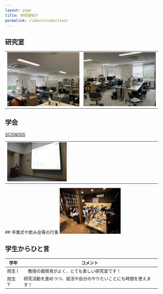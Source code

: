 ```yaml
---
layout: page
title: 研究室紹介
permalink: /labointroduction/
---
```

## 研究室
<table>
    <tr>
        <td><img src="/public/img/lab1.jpg" alt=""></td>
        <td><img src="/public/img/lab2.jpg" alt=""></td>
    </tr>
</table>

## 学会

[SCIS&ISIS](https://www.google.com/url?sa=t&source=web&rct=j&opi=89978449&url=http://soft-cr.org/scis/2024/&ved=2ahUKEwisr7DA84SIAxWWj68BHT6SDRIQFnoECAgQAQ&usg=AOvVaw1I3nQyUM5TXF1intbgu0cG)

<table>
    <tr>
        <td><img src="/public/img/20171012-120525-0.jpg" width="40%" alt=""></td>
    </tr>
</table>
## 卒業式や飲み会等の行事
<img src="/public/img/gradCeremony.jpg" width="40%" alt="">

## 学生からひと言


| 学年 | コメント |
|------|----------|
| 院生 I | 　教授の面倒見がよく、とても楽しい研究室です！ |
| 院生 Y | 研究活動を進めつつ、就活や自分のやりたいことにも時間を使えます！ |